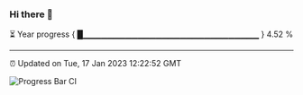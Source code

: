 ### Hi there 👋

⏳ Year progress { █▁▁▁▁▁▁▁▁▁▁▁▁▁▁▁▁▁▁▁▁▁▁▁▁▁▁▁▁▁ } 4.52 %

---

⏰ Updated on Tue, 17 Jan 2023 12:22:52 GMT

![Progress Bar CI](https://github.com/liununu/liununu/workflows/Progress%20Bar%20CI/badge.svg)

